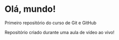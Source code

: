 # Olá, mundo!
 Primeiro repositório do curso de Git e GitHub

Repositório criado durante uma aula de vídeo ao vivo!